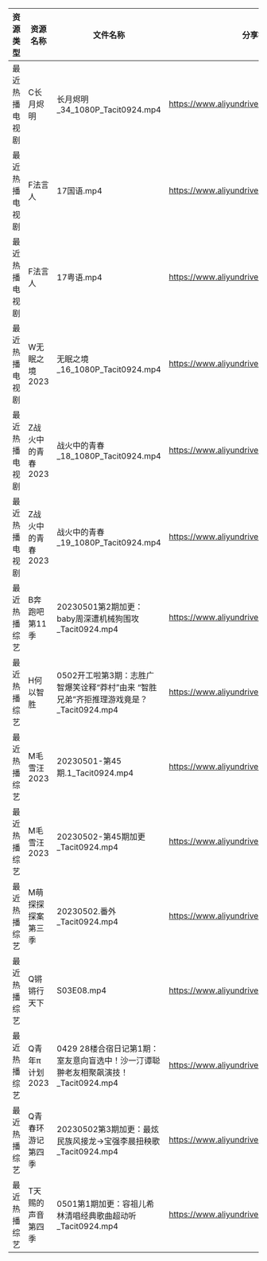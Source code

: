 | 资源类型    | 资源名称        | 文件名称                                                    | 分享链接                                      | 更新时间       |
| ------- | ----------- | ------------------------------------------------------- | ----------------------------------------- | ---------- |
| 最近热播电视剧 | C长月烬明       | 长月烬明_34_1080P_Tacit0924.mp4                             | https://www.aliyundrive.com/s/fCetLv8S8P6 | 2023-05-03 |
| 最近热播电视剧 | F法言人        | 17国语.mp4                                                | https://www.aliyundrive.com/s/cfKPZSp44D8 | 2023-05-03 |
| 最近热播电视剧 | F法言人        | 17粤语.mp4                                                | https://www.aliyundrive.com/s/cfKPZSp44D8 | 2023-05-03 |
| 最近热播电视剧 | W无眠之境2023   | 无眠之境_16_1080P_Tacit0924.mp4                             | https://www.aliyundrive.com/s/p7yTaTXN1y5 | 2023-05-03 |
| 最近热播电视剧 | Z战火中的青春2023 | 战火中的青春_18_1080P_Tacit0924.mp4                           | https://www.aliyundrive.com/s/nBi7cscYEpa | 2023-05-03 |
| 最近热播电视剧 | Z战火中的青春2023 | 战火中的青春_19_1080P_Tacit0924.mp4                           | https://www.aliyundrive.com/s/nBi7cscYEpa | 2023-05-03 |
| 最近热播综艺  | B奔跑吧第11季    | 20230501第2期加更：baby周深遭机械狗围攻_Tacit0924.mp4                | https://www.aliyundrive.com/s/T8hYCsGLYpy | 2023-05-03 |
| 最近热播综艺  | H何以智胜       | 0502开工啦第3期：志胜广智爆笑诠释“莽村”由来 “智胜兄弟”齐拒推理游戏竟是？_Tacit0924.mp4 | https://www.aliyundrive.com/s/yKEAMompzvW | 2023-05-03 |
| 最近热播综艺  | M毛雪汪2023    | 20230501-第45期.1_Tacit0924.mp4                           | https://www.aliyundrive.com/s/asPqfgPRqAg | 2023-05-03 |
| 最近热播综艺  | M毛雪汪2023    | 20230502-第45期加更_Tacit0924.mp4                           | https://www.aliyundrive.com/s/asPqfgPRqAg | 2023-05-03 |
| 最近热播综艺  | M萌探探探案第三季   | 20230502.番外_Tacit0924.mp4                               | https://www.aliyundrive.com/s/S7KWk25DgnD | 2023-05-03 |
| 最近热播综艺  | Q锵锵行天下      | S03E08.mp4                                              | https://www.aliyundrive.com/s/cnY7LCVPPmz | 2023-05-03 |
| 最近热播综艺  | Q青年π计划2023  | 0429 28楼合宿日记第1期：室友意向盲选中！沙一汀谭聪翀老友相聚飙演技！_Tacit0924.mp4    | https://www.aliyundrive.com/s/wFtB9fCP8xC | 2023-05-03 |
| 最近热播综艺  | Q青春环游记第四季   | 20230502第3期加更：最炫民族风接龙→宝强李晨扭秧歌_Tacit0924.mp4             | https://www.aliyundrive.com/s/YcPwXPmrXec | 2023-05-03 |
| 最近热播综艺  | T天赐的声音第四季   | 0501第1期加更：容祖儿希林清唱经典歌曲超动听_Tacit0924.mp4                  | https://www.aliyundrive.com/s/gvD56pLsuyk | 2023-05-03 |
